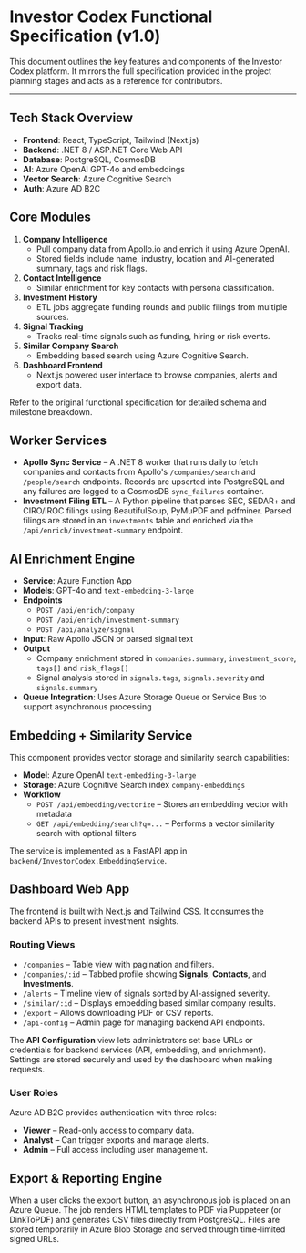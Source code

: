 # Investor Codex Functional Specification (v1.0)

This document outlines the key features and components of the Investor Codex platform. It mirrors the full specification provided in the project planning stages and acts as a reference for contributors.

---

## Tech Stack Overview

- **Frontend**: React, TypeScript, Tailwind (Next.js)
- **Backend**: .NET 8 / ASP.NET Core Web API
- **Database**: PostgreSQL, CosmosDB
- **AI**: Azure OpenAI GPT-4o and embeddings
- **Vector Search**: Azure Cognitive Search
- **Auth**: Azure AD B2C

## Core Modules

1. **Company Intelligence**
   - Pull company data from Apollo.io and enrich it using Azure OpenAI.
   - Stored fields include name, industry, location and AI-generated summary, tags and risk flags.
2. **Contact Intelligence**
   - Similar enrichment for key contacts with persona classification.
3. **Investment History**
   - ETL jobs aggregate funding rounds and public filings from multiple sources.
4. **Signal Tracking**
   - Tracks real-time signals such as funding, hiring or risk events.
5. **Similar Company Search**
   - Embedding based search using Azure Cognitive Search.
6. **Dashboard Frontend**
   - Next.js powered user interface to browse companies, alerts and export data.

Refer to the original functional specification for detailed schema and milestone breakdown.

## Worker Services

- **Apollo Sync Service** – A .NET 8 worker that runs daily to fetch companies and contacts from Apollo's `/companies/search` and `/people/search` endpoints. Records are upserted into PostgreSQL and any failures are logged to a CosmosDB `sync_failures` container.
- **Investment Filing ETL** – A Python pipeline that parses SEC, SEDAR+ and CIRO/IROC filings using BeautifulSoup, PyMuPDF and pdfminer. Parsed filings are stored in an `investments` table and enriched via the `/api/enrich/investment-summary` endpoint.

## AI Enrichment Engine

- **Service**: Azure Function App
- **Models**: GPT-4o and `text-embedding-3-large`
- **Endpoints**
  - `POST /api/enrich/company`
  - `POST /api/enrich/investment-summary`
  - `POST /api/analyze/signal`
- **Input**: Raw Apollo JSON or parsed signal text
- **Output**
  - Company enrichment stored in `companies.summary`, `investment_score`, `tags[]` and `risk_flags[]`
  - Signal analysis stored in `signals.tags`, `signals.severity` and `signals.summary`
- **Queue Integration**: Uses Azure Storage Queue or Service Bus to support asynchronous processing


## Embedding + Similarity Service

This component provides vector storage and similarity search capabilities:

- **Model**: Azure OpenAI `text-embedding-3-large`
- **Storage**: Azure Cognitive Search index `company-embeddings`
- **Workflow**
  - `POST /api/embedding/vectorize` – Stores an embedding vector with metadata
  - `GET /api/embedding/search?q=...` – Performs a vector similarity search with optional filters

The service is implemented as a FastAPI app in `backend/InvestorCodex.EmbeddingService`.

## Dashboard Web App

The frontend is built with Next.js and Tailwind CSS. It consumes the backend APIs to present investment insights.

### Routing Views

- `/companies` – Table view with pagination and filters.
- `/companies/:id` – Tabbed profile showing **Signals**, **Contacts**, and **Investments**.
- `/alerts` – Timeline view of signals sorted by AI-assigned severity.
- `/similar/:id` – Displays embedding based similar company results.
- `/export` – Allows downloading PDF or CSV reports.
- `/api-config` – Admin page for managing backend API endpoints.

The **API Configuration** view lets administrators set base URLs or credentials
for backend services (API, embedding, and enrichment). Settings are stored
securely and used by the dashboard when making requests.

### User Roles

Azure AD B2C provides authentication with three roles:

- **Viewer** – Read-only access to company data.
- **Analyst** – Can trigger exports and manage alerts.
- **Admin** – Full access including user management.

## Export & Reporting Engine

When a user clicks the export button, an asynchronous job is placed on an Azure Queue. The job renders HTML templates to PDF via Puppeteer (or DinkToPDF) and generates CSV files directly from PostgreSQL. Files are stored temporarily in Azure Blob Storage and served through time-limited signed URLs.
